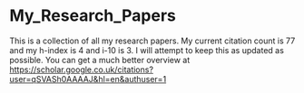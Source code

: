# My_Research_Papers
This is a collection of all my research papers. 
My current citation count is 77 and my h-index is 4 and i-10 is 3. I will attempt to keep this as updated as possible. 
You can get a much better overview at https://scholar.google.co.uk/citations?user=qSVASh0AAAAJ&hl=en&authuser=1
